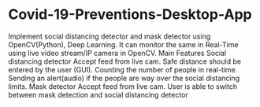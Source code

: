 # Covid-19-Preventions-Desktop-App
Implement social distancing detector and mask detector using OpenCV(Python), Deep Learning. It can monitor the same in Real-Time using live video stream/IP camera in OpenCV.  Main Features  Social distancing detector  Accept feed from live cam. Safe distance should be entered by the user (GUI). Counting the number of people in real-time. Sending an alert(audio) if the people are way over the social distancing limits. Mask detector  Accept feed from live cam. User is able to switch between mask detection and social distancing detector
